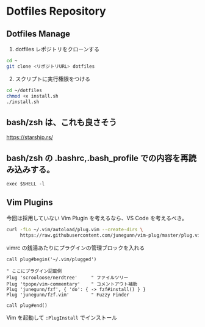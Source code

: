 # Dotfiles Repository

## Dotfiles Manage

1. dotfiles レポジトリをクローンする

```sh
cd ~
git clone <リポジトリURL> dotfiles
```

2. スクリプトに実行権限をつける

```sh
cd ~/dotfiles
chmod +x install.sh
./install.sh
```

## bash/zsh は、これも良さそう

https://starship.rs/

## bash/zsh の .bashrc,.bash_profile での内容を再読み込みする。

`exec $SHELL -l`

## Vim Plugins

今回は採用していない
Vim Plugin を考えるなら、VS Code を考えるべき。

```sh
curl -fLo ~/.vim/autoload/plug.vim --create-dirs \
     https://raw.githubusercontent.com/junegunn/vim-plug/master/plug.vim
```

vimrc の銭湯あたりにプラグインの管理ブロックを入れる

```vimrc
call plug#begin('~/.vim/plugged')

" ここにプラグイン記載例
Plug 'scrooloose/nerdtree'     " ファイルツリー
Plug 'tpope/vim-commentary'    " コメントアウト補助
Plug 'junegunn/fzf', { 'do': { -> fzf#install() } }
Plug 'junegunn/fzf.vim'        " Fuzzy Finder

call plug#end()
```

Vim を起動して `:PlugInstall` でインストール
